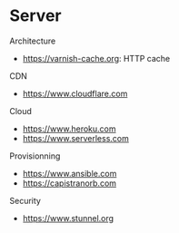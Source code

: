 # Server

Architecture
* https://varnish-cache.org: HTTP cache

CDN
* https://www.cloudflare.com

Cloud
* https://www.heroku.com
* https://www.serverless.com

Provisionning
* https://www.ansible.com
* https://capistranorb.com

Security
* https://www.stunnel.org
